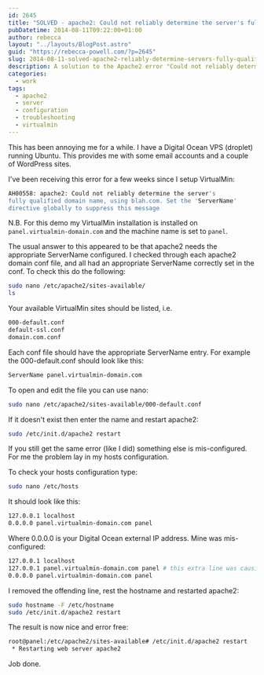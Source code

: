 ```yaml
---
id: 2645
title: "SOLVED - apache2: Could not reliably determine the server's fully qualified domain name"
pubDatetime: 2014-08-11T09:22:00+01:00
author: rebecca
layout: "../layouts/BlogPost.astro"
guid: "https://rebecca-powell.com/?p=2645"
slug: 2014-08-11-solved-apache2-reliably-determine-servers-fully-qualified-domain-name
description: A solution to the Apache2 error "Could not reliably determine the server's fully qualified domain name," including steps to configure ServerName and correct the hosts file on a Digital Ocean VPS with VirtualMin.
categories:
  - work
tags:
  - apache2
  - server
  - configuration
  - troubleshooting
  - virtualmin
---
```


This has been annoying me for a while. I have a Digital Ocean VPS (droplet) running Ubuntu. This provides me with some email accounts and a couple of WordPress sites.

I've been receiving this error for a few weeks since I setup VirtualMin:

```bash
AH00558: apache2: Could not reliably determine the server's
fully qualified domain name, using blah.com. Set the 'ServerName'
directive globally to suppress this message
```

N.B. For this demo my VirtualMin installation is installed on `panel.virtualmin-domain.com` and the machine name is set to `panel`.

The usual answer to this appeared to be that apache2 needs the appropriate ServerName configured. I checked through each apache2 domain conf file, and all had an appropriate ServerName correctly set in the conf. To check this do the following:

```bash
sudo nano /etc/apache2/sites-available/
ls
```

Your available VirtualMin sites should be listed, i.e.

```bash
000-default.conf
default-ssl.conf
domain.com.conf
```

Each conf file should have the appropriate ServerName entry. For example the 000-default.conf should look like this:

```bash
ServerName panel.virtualmin-domain.com
```

To open and edit the file you can use nano:

```bash
sudo nano /etc/apache2/sites-available/000-default.conf
```

If it doesn't exist then enter the name and restart apache2:

```bash
sudo /etc/init.d/apache2 restart
```

If you still get the same error (like I did) something else is mis-configured. For me the problem lay in my hosts configuration.

To check your hosts configuration type:

```bash
sudo nano /etc/hosts
```

It should look like this:

```bash
127.0.0.1 localhost
0.0.0.0 panel.virtualmin-domain.com panel
```

Where 0.0.0.0 is your Digital Ocean external IP address. Mine was mis-configured:

```bash
127.0.0.1 localhost
127.0.0.1 panel.virtualmin-domain.com panel # this extra line was causing the problem
0.0.0.0 panel.virtualmin-domain.com panel
```

I removed the offending line, rest the hostname and restarted apache2:

```bash
sudo hostname -F /etc/hostname
sudo /etc/init.d/apache2 restart
```

The result is now nice and error free:

```bash
root@panel:/etc/apache2/sites-available# /etc/init.d/apache2 restart
 * Restarting web server apache2                                         [ OK ]
```

Job done.
